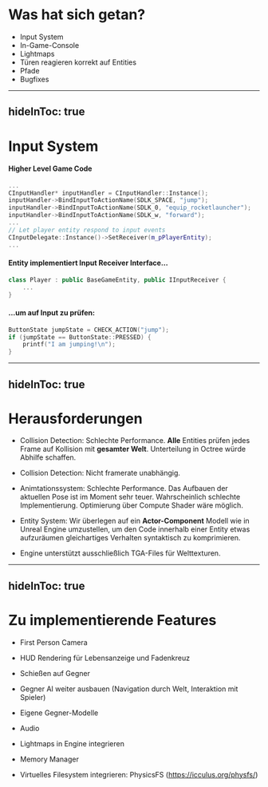 # Was hat sich getan?
- Input System
- In-Game-Console
- Lightmaps
- Türen reagieren korrekt auf Entities
- Pfade
- Bugfixes

---
hideInToc: true
---

# Input System

#### Higher Level Game Code

```cpp
...
CInputHandler* inputHandler = CInputHandler::Instance();
inputHandler->BindInputToActionName(SDLK_SPACE, "jump");
inputHandler->BindInputToActionName(SDLK_0, "equip_rocketlauncher");
inputHandler->BindInputToActionName(SDLK_w, "forward");
...
// Let player entity respond to input events
CInputDelegate::Instance()->SetReceiver(m_pPlayerEntity);
...

```

#### Entity implementiert Input Receiver Interface...
```cpp
class Player : public BaseGameEntity, public IInputReceiver {
    ...
}
```

#### ...um auf Input zu prüfen:
```cpp
ButtonState jumpState = CHECK_ACTION("jump");
if (jumpState == ButtonState::PRESSED) {
    printf("I am jumping!\n");
}
```

---
hideInToc: true
---

# Herausforderungen

- Collision Detection: Schlechte Performance. **Alle** Entities prüfen jedes Frame auf Kollision mit
**gesamter Welt**. Unterteilung in Octree würde Abhilfe schaffen.

- Collision Detection: Nicht framerate unabhängig.

- Animtationssystem: Schlechte Performance. Das Aufbauen der aktuellen Pose ist im Moment sehr teuer.
Wahrscheinlich schlechte Implementierung. Optimierung über Compute Shader wäre möglich.

- Entity System: Wir überlegen auf ein **Actor-Component** Modell wie in Unreal Engine umzustellen,
um den Code innerhalb einer Entity etwas aufzuräumen gleichartiges Verhalten syntaktisch zu komprimieren.

- Engine unterstützt ausschließlich TGA-Files für Welttexturen.

---
hideInToc: true
---

# Zu implementierende Features

- First Person Camera

- HUD Rendering für Lebensanzeige und Fadenkreuz

- Schießen auf Gegner

- Gegner AI weiter ausbauen (Navigation durch Welt, Interaktion mit Spieler)

- Eigene Gegner-Modelle

- Audio

- Lightmaps in Engine integrieren

- Memory Manager

- Virtuelles Filesystem integrieren: PhysicsFS (https://icculus.org/physfs/)






